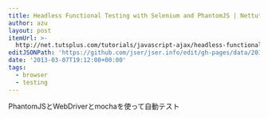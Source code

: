 ```yaml
---
title: Headless Functional Testing with Selenium and PhantomJS | Nettuts+
author: azu
layout: post
itemUrl: >-
  http://net.tutsplus.com/tutorials/javascript-ajax/headless-functional-testing-with-selenium-and-phantomjs/
editJSONPath: 'https://github.com/jser/jser.info/edit/gh-pages/data/2013/03/index.json'
date: '2013-03-07T19:12:00+00:00'
tags:
  - browser
  - testing
---
```

PhantomJSとWebDriverとmochaを使って自動テスト
